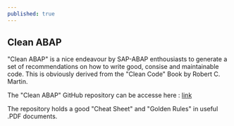 ```yaml
---
published: true
---
```

## Clean ABAP

"Clean ABAP" is a nice endeavour by SAP-ABAP enthousiasts to generate a set of recommendations on how to write good, consise and maintainable code. This is obviously derived from the "Clean Code" Book by Robert C. Martin.

The "Clean ABAP" GitHub repository can be accesse here : [link](https://github.com/SAP/styleguides/tree/master/clean-abap/cheat-sheet)

The repository holds a good "Cheat Sheet" and "Golden Rules" in useful .PDF documents.
